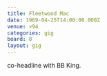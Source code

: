 ```yaml
---
title: Fleetwood Mac
date: 1969-04-25T14:00:00.000Z
venue: v94
categories: gig
board: 8
layout: gig
---
```

co-headline with BB King.